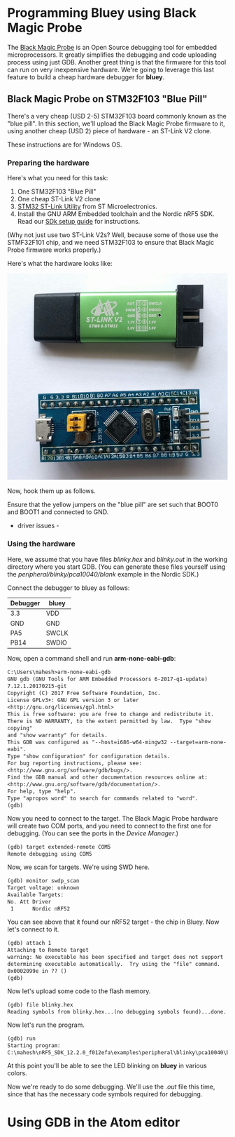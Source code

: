 # Programming Bluey using Black Magic Probe

The [Black Magic Probe][1] is an Open Source debugging tool for
embedded microprocessors. It greatly simplifies the debugging and code
uploading process using just GDB. Another great thing is that the firmware
for this tool can run on very inexpensive hardware. We're going to leverage this
last feature to build a cheap hardware debugger for **bluey**.

## Black Magic Probe on STM32F103 "Blue Pill"

There's a very cheap (USD 2-5) STM32F103 board commonly known as the
"blue pill". In this section, we'll upload the Black Magic Probe firmware to it,
using another cheap (USD 2) piece of hardware - an ST-Link V2 clone.

These instructions are for Windows OS.

### Preparing the hardware

Here's what you need for this task:

1. One STM32F103 "Blue Pill"
2. One cheap ST-Link V2 clone
3. [STM32 ST-Link Utility][2] from ST Microelectronics.
4. Install the GNU ARM Embedded toolchain and the Nordic nRF5 SDK. Read
our [SDk setup guide](nrf5-sdk-setup.md) for instructions.

(Why not just use two ST-Link V2s? Well, because some of those use the STMF32F101
chip, and we need STM32F103 to ensure that Black Magic Probe firmware
works properly.)

Here's what the hardware looks like:

![blue-pill](images/bp-st.jpg)

Now, hook them up as follows.

Ensure that the yellow jumpers on the "blue pill" are set such that BOOT0 and
BOOT1 and connected to GND.

- driver issues -

### Using the hardware

Here, we assume that you have files *blinky.hex* and *blinky.out* in the working
directory where you start GDB. (You can generate these files yourself using the
  *peripheral/blinky/pca10040/blank* example in the Nordic SDK.)

Connect the debugger to bluey as follows:

| Debugger | bluey |
|----------|-------|
| 3.3 | VDD|
| GND | GND|
| PA5 | SWCLK|
| PB14 | SWDIO|

Now, open a command shell and run **arm-none-eabi-gdb**:

```
C:\Users\mahesh>arm-none-eabi-gdb
GNU gdb (GNU Tools for ARM Embedded Processors 6-2017-q1-update) 7.12.1.20170215-git
Copyright (C) 2017 Free Software Foundation, Inc.
License GPLv3+: GNU GPL version 3 or later <http://gnu.org/licenses/gpl.html>
This is free software: you are free to change and redistribute it.
There is NO WARRANTY, to the extent permitted by law.  Type "show copying"
and "show warranty" for details.
This GDB was configured as "--host=i686-w64-mingw32 --target=arm-none-eabi".
Type "show configuration" for configuration details.
For bug reporting instructions, please see:
<http://www.gnu.org/software/gdb/bugs/>.
Find the GDB manual and other documentation resources online at:
<http://www.gnu.org/software/gdb/documentation/>.
For help, type "help".
Type "apropos word" to search for commands related to "word".
(gdb)
```

Now you need to connect to the target. The Black Magic Probe hardware will
create two COM ports, and you need to connect to the first one for debugging.
(You can see the ports in the *Device Manager*.)


```
(gdb) target extended-remote COM5
Remote debugging using COM5
```

Now, we scan for targets. We're using SWD here.

```
(gdb) monitor swdp_scan
Target voltage: unknown
Available Targets:
No. Att Driver
 1      Nordic nRF52
```

You can see above that it found our nRF52 target - the chip in Bluey. Now
let's connect to it.

```
(gdb) attach 1
Attaching to Remote target
warning: No executable has been specified and target does not support
determining executable automatically.  Try using the "file" command.
0x0002099e in ?? ()
(gdb)
```

Now let's upload some code to the flash memory.

```
(gdb) file blinky.hex
Reading symbols from blinky.hex...(no debugging symbols found)...done.
```

Now let's run the program.

```
(gdb) run
Starting program: C:\mahesh\nRF5_SDK_12.2.0_f012efa\examples\peripheral\blinky\pca10040\blank\armgcc\_build\blinky.hex
```
At this point you'll be able to see the LED blinking on **bluey** in various colors.

Now we're ready to do some debugging. We'll use the *.out* file this time, since that has
the necessary code symbols required for debugging.

# Using GDB in the Atom editor



[1]: https://github.com/blacksphere/blackmagic/wiki
[2]: http://www.st.com/en/embedded-software/stsw-link004.html
